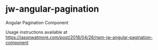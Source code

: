# jw-angular-pagination

Angular Pagination Component

Usage instructions available at https://jasonwatmore.com/post/2018/04/26/npm-jw-angular-pagination-component